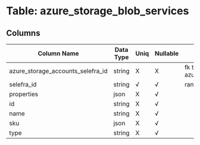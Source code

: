 # Table: azure_storage_blob_services

## Columns 

|  Column Name   |  Data Type  | Uniq | Nullable | Description | 
|  ----  | ----  | ----  | ----  | ---- | 
| azure_storage_accounts_selefra_id | string | X | X | fk to azure_storage_accounts.selefra_id | 
| selefra_id | string | √ | √ | random id | 
| properties | json | X | √ |  | 
| id | string | X | √ |  | 
| name | string | X | √ |  | 
| sku | json | X | √ |  | 
| type | string | X | √ |  | 


